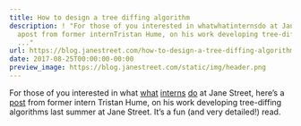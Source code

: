```yaml
---
title: How to design a tree diffing algorithm
description: ! "For those of you interested in whatwhatinternsdo at Jane Street, here\u2019s
  apost from former internTristan Hume, on his work developing tree-diffing algorithms
  ..."
url: https://blog.janestreet.com/how-to-design-a-tree-diffing-algorithm/
date: 2017-08-25T00:00:00-00:00
preview_image: https://blog.janestreet.com/static/img/header.png
---
```


<p>For those of you interested in what
<a href="/what-the-interns-have-wrought-rpc_parallel-and-core_profiler">what</a>
<a href="/what-the-interns-have-wrought-2016">interns</a>
<a href="/what-the-interns-have-wrought-2017">do</a> at Jane Street, here’s a
<a href="http://thume.ca/2017/06/17/tree-diffing/">post</a> from former intern
Tristan Hume, on his work developing tree-diffing algorithms last
summer at Jane Street. It’s a fun (and very detailed!) read.</p>
